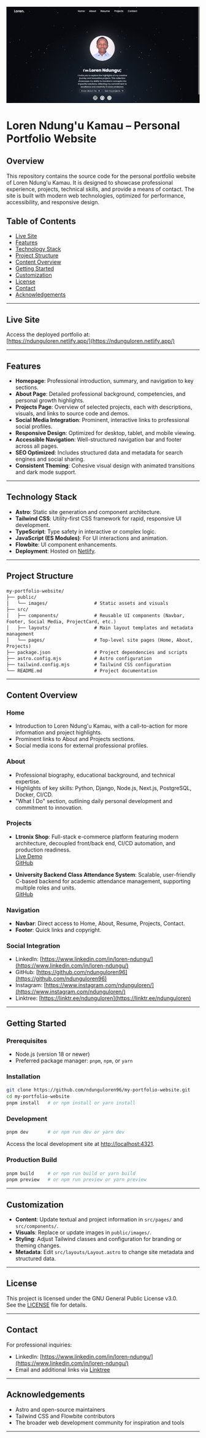 ![Portfolio Screenshot](public/images/portfolio-screenshot.png)

# Loren Ndung'u Kamau – Personal Portfolio Website

## Overview

This repository contains the source code for the personal portfolio website of Loren Ndung'u Kamau. It is designed to showcase professional experience, projects, technical skills, and provide a means of contact. The site is built with modern web technologies, optimized for performance, accessibility, and responsive design.

## Table of Contents

- [Live Site](#live-site)
- [Features](#features)
- [Technology Stack](#technology-stack)
- [Project Structure](#project-structure)
- [Content Overview](#content-overview)
- [Getting Started](#getting-started)
- [Customization](#customization)
- [License](#license)
- [Contact](#contact)
- [Acknowledgements](#acknowledgements)

---

## Live Site

Access the deployed portfolio at:  
[https://ndunguloren.netlify.app/](https://ndunguloren.netlify.app/)

---

## Features

- **Homepage**: Professional introduction, summary, and navigation to key sections.
- **About Page**: Detailed professional background, competencies, and personal growth highlights.
- **Projects Page**: Overview of selected projects, each with descriptions, visuals, and links to source code and demos.
- **Social Media Integration**: Prominent, interactive links to professional social profiles.
- **Responsive Design**: Optimized for desktop, tablet, and mobile viewing.
- **Accessible Navigation**: Well-structured navigation bar and footer across all pages.
- **SEO Optimized**: Includes structured data and metadata for search engines and social sharing.
- **Consistent Theming**: Cohesive visual design with animated transitions and dark mode support.

---

## Technology Stack

- **Astro**: Static site generation and component architecture.
- **Tailwind CSS**: Utility-first CSS framework for rapid, responsive UI development.
- **TypeScript**: Type safety in interactive or complex logic.
- **JavaScript (ES Modules)**: For UI interactions and animation.
- **Flowbite**: UI component enhancements.
- **Deployment**: Hosted on [Netlify](https://www.netlify.com/).

---

## Project Structure

```
my-portfolio-website/
├── public/
│   └── images/                 # Static assets and visuals
├── src/
│   ├── components/             # Reusable UI components (Navbar, Footer, Social Media, ProjectCard, etc.)
│   ├── layouts/                # Main layout templates and metadata management
│   └── pages/                  # Top-level site pages (Home, About, Projects)
├── package.json                # Project dependencies and scripts
├── astro.config.mjs            # Astro configuration
├── tailwind.config.mjs         # Tailwind CSS configuration
└── README.md                   # Project documentation
```

---

## Content Overview

### Home

- Introduction to Loren Ndung'u Kamau, with a call-to-action for more information and project highlights.
- Prominent links to About and Projects sections.
- Social media icons for external professional profiles.

### About

- Professional biography, educational background, and technical expertise.
- Highlights of key skills: Python, Django, Node.js, Next.js, PostgreSQL, Docker, CI/CD.
- "What I Do" section, outlining daily personal development and commitment to innovation.

### Projects

- **Ltronix Shop**: Full-stack e-commerce platform featuring modern architecture, decoupled front/back end, CI/CD automation, and production readiness.  
  [Live Demo](https://ltronix-shop.vercel.app/products)  
  [GitHub](https://github.com/ndunguloren96)

- **University Backend Class Attendance System**: Scalable, user-friendly C-based backend for academic attendance management, supporting multiple roles and units.  
  [GitHub](https://github.com/ndunguloren96/university_class_attendance_system)

### Navigation

- **Navbar**: Direct access to Home, About, Resume, Projects, Contact.
- **Footer**: Quick links and copyright.

### Social Integration

- LinkedIn: [https://www.linkedin.com/in/loren-ndungu/](https://www.linkedin.com/in/loren-ndungu/)
- GitHub: [https://github.com/ndunguloren96](https://github.com/ndunguloren96)
- Instagram: [https://www.instagram.com/ndunguloren/](https://www.instagram.com/ndunguloren/)
- Linktree: [https://linktr.ee/ndunguloren](https://linktr.ee/ndunguloren)

---

## Getting Started

### Prerequisites

- Node.js (version 18 or newer)
- Preferred package manager: `pnpm`, `npm`, or `yarn`

### Installation

```bash
git clone https://github.com/ndunguloren96/my-portfolio-website.git
cd my-portfolio-website
pnpm install   # or npm install or yarn install
```

### Development

```bash
pnpm dev       # or npm run dev or yarn dev
```
Access the local development site at [http://localhost:4321](http://localhost:4321).

### Production Build

```bash
pnpm build     # or npm run build or yarn build
pnpm preview   # or npm run preview or yarn preview
```

---

## Customization

- **Content**: Update textual and project information in `src/pages/` and `src/components/`.
- **Visuals**: Replace or update images in `public/images/`.
- **Styling**: Adjust Tailwind classes and configuration for branding or theming changes.
- **Metadata**: Edit `src/layouts/Layout.astro` to change site metadata and structured data.

---

## License

This project is licensed under the GNU General Public License v3.0.  
See the [LICENSE](LICENSE) file for details.

---

## Contact

For professional inquiries:

- LinkedIn: [https://www.linkedin.com/in/loren-ndungu/](https://www.linkedin.com/in/loren-ndungu/)
- Email and additional links via [Linktree](https://linktr.ee/ndunguloren)

---

## Acknowledgements

- Astro and open-source maintainers
- Tailwind CSS and Flowbite contributors
- The broader web development community for inspiration and tools

---
